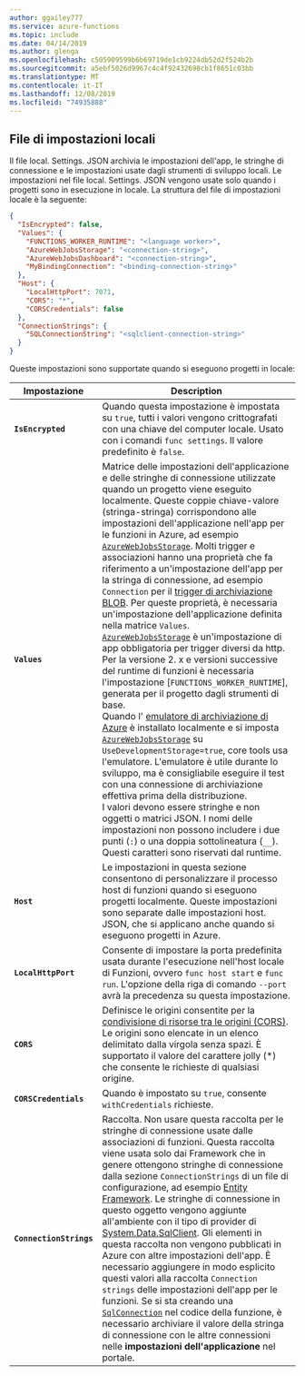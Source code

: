 ```yaml
---
author: ggailey777
ms.service: azure-functions
ms.topic: include
ms.date: 04/14/2019
ms.author: glenga
ms.openlocfilehash: c505909599b6b69719de1cb9224db52d2f524b2b
ms.sourcegitcommit: a5ebf5026d9967c4c4f92432698cb1f8651c03bb
ms.translationtype: MT
ms.contentlocale: it-IT
ms.lasthandoff: 12/08/2019
ms.locfileid: "74935888"
---
```

## <a name="local-settings-file"></a>File di impostazioni locali

Il file local. Settings. JSON archivia le impostazioni dell'app, le stringhe di connessione e le impostazioni usate dagli strumenti di sviluppo locali. Le impostazioni nel file local. Settings. JSON vengono usate solo quando i progetti sono in esecuzione in locale. La struttura del file di impostazioni locale è la seguente:

```json
{
  "IsEncrypted": false,
  "Values": {
    "FUNCTIONS_WORKER_RUNTIME": "<language worker>",
    "AzureWebJobsStorage": "<connection-string>",
    "AzureWebJobsDashboard": "<connection-string>",
    "MyBindingConnection": "<binding-connection-string>"
  },
  "Host": {
    "LocalHttpPort": 7071,
    "CORS": "*",
    "CORSCredentials": false
  },
  "ConnectionStrings": {
    "SQLConnectionString": "<sqlclient-connection-string>"
  }
}
```

Queste impostazioni sono supportate quando si eseguono progetti in locale:

| Impostazione      | Description                            |
| ------------ | -------------------------------------- |
| **`IsEncrypted`** | Quando questa impostazione è impostata su `true`, tutti i valori vengono crittografati con una chiave del computer locale. Usato con i comandi `func settings`. Il valore predefinito è `false`. |
| **`Values`** | Matrice delle impostazioni dell'applicazione e delle stringhe di connessione utilizzate quando un progetto viene eseguito localmente. Queste coppie chiave-valore (stringa-stringa) corrispondono alle impostazioni dell'applicazione nell'app per le funzioni in Azure, ad esempio [`AzureWebJobsStorage`]. Molti trigger e associazioni hanno una proprietà che fa riferimento a un'impostazione dell'app per la stringa di connessione, ad esempio `Connection` per il [trigger di archiviazione BLOB](../articles/azure-functions/functions-bindings-storage-blob.md#trigger---configuration). Per queste proprietà, è necessaria un'impostazione dell'applicazione definita nella matrice `Values`. <br/>[`AzureWebJobsStorage`] è un'impostazione di app obbligatoria per trigger diversi da http. <br/>Per la versione 2. x e versioni successive del runtime di funzioni è necessaria l'impostazione [`FUNCTIONS_WORKER_RUNTIME`], generata per il progetto dagli strumenti di base. <br/> Quando l' [emulatore di archiviazione di Azure](../articles/storage/common/storage-use-emulator.md) è installato localmente e si imposta [`AzureWebJobsStorage`] su `UseDevelopmentStorage=true`, core tools usa l'emulatore. L'emulatore è utile durante lo sviluppo, ma è consigliabile eseguire il test con una connessione di archiviazione effettiva prima della distribuzione.<br/> I valori devono essere stringhe e non oggetti o matrici JSON. I nomi delle impostazioni non possono includere i due punti (`:`) o una doppia sottolineatura (`__`). Questi caratteri sono riservati dal runtime.  |
| **`Host`** | Le impostazioni in questa sezione consentono di personalizzare il processo host di funzioni quando si eseguono progetti localmente. Queste impostazioni sono separate dalle impostazioni host. JSON, che si applicano anche quando si eseguono progetti in Azure. |
| **`LocalHttpPort`** | Consente di impostare la porta predefinita usata durante l'esecuzione nell'host locale di Funzioni, ovvero `func host start` e `func run`. L'opzione della riga di comando `--port` avrà la precedenza su questa impostazione. |
| **`CORS`** | Definisce le origini consentite per la [condivisione di risorse tra le origini (CORS)](https://en.wikipedia.org/wiki/Cross-origin_resource_sharing). Le origini sono elencate in un elenco delimitato dalla virgola senza spazi. È supportato il valore del carattere jolly (\*) che consente le richieste di qualsiasi origine. |
| **`CORSCredentials`** |  Quando è impostato su `true`, consente `withCredentials` richieste. |
| **`ConnectionStrings`** | Raccolta. Non usare questa raccolta per le stringhe di connessione usate dalle associazioni di funzioni. Questa raccolta viene usata solo dai Framework che in genere ottengono stringhe di connessione dalla sezione `ConnectionStrings` di un file di configurazione, ad esempio [Entity Framework](https://msdn.microsoft.com/library/aa937723(v=vs.113).aspx). Le stringhe di connessione in questo oggetto vengono aggiunte all'ambiente con il tipo di provider di [System.Data.SqlClient](https://msdn.microsoft.com/library/system.data.sqlclient(v=vs.110).aspx). Gli elementi in questa raccolta non vengono pubblicati in Azure con altre impostazioni dell'app. È necessario aggiungere in modo esplicito questi valori alla raccolta `Connection strings` delle impostazioni dell'app per le funzioni. Se si sta creando una [`SqlConnection`](https://msdn.microsoft.com/library/system.data.sqlclient.sqlconnection(v=vs.110).aspx) nel codice della funzione, è necessario archiviare il valore della stringa di connessione con le altre connessioni nelle **impostazioni dell'applicazione** nel portale. |

[`AzureWebJobsStorage`]: ../articles/azure-functions/functions-app-settings.md#azurewebjobsstorage
